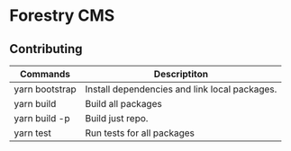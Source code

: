 # Forestry CMS

## Contributing

| Commands                | Descriptiton                                  |
| ----------------------- | --------------------------------------------- |
| yarn bootstrap          | Install dependencies and link local packages. |
| yarn build              | Build all packages                            |
| yarn build -p <package> | Build just <package> repo.                    |
| yarn test               | Run tests for all packages                    |
